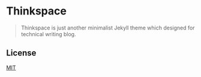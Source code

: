 # Thinkspace

> Thinkspace is just another minimalist Jekyll theme which designed for technical writing blog.

## License

[MIT](LICENSE.md)

